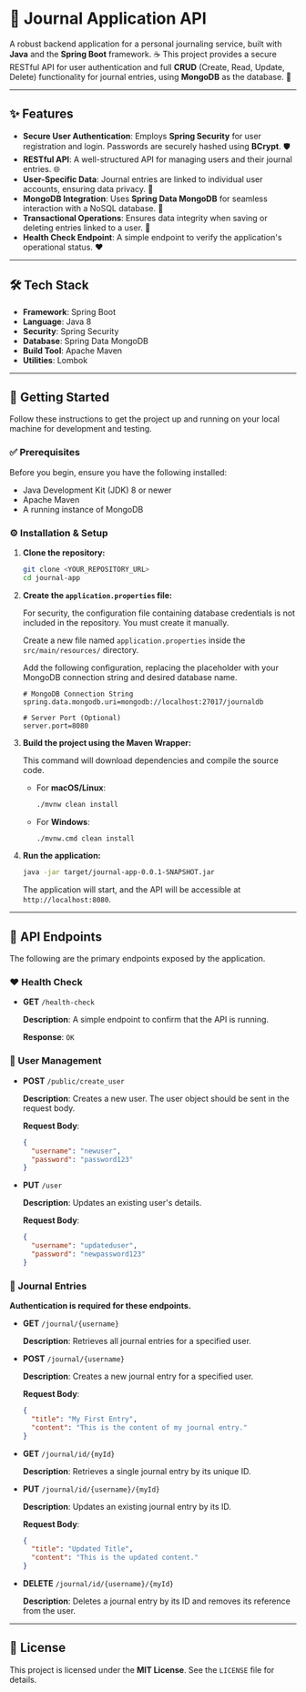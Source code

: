 # 📓 Journal Application API

A robust backend application for a personal journaling service, built with **Java** and the **Spring Boot** framework. ☕ This project provides a secure RESTful API for user authentication and full **CRUD** (Create, Read, Update, Delete) functionality for journal entries, using **MongoDB** as the database. 🔐

---

## ✨ Features

* **Secure User Authentication**: Employs **Spring Security** for user registration and login. Passwords are securely hashed using **BCrypt**. 🛡️
* **RESTful API**: A well-structured API for managing users and their journal entries. 🌐
* **User-Specific Data**: Journal entries are linked to individual user accounts, ensuring data privacy. 👤
* **MongoDB Integration**: Uses **Spring Data MongoDB** for seamless interaction with a NoSQL database. 🍃
* **Transactional Operations**: Ensures data integrity when saving or deleting entries linked to a user. 🔄
* **Health Check Endpoint**: A simple endpoint to verify the application's operational status. ❤️

---

## 🛠️ Tech Stack

* **Framework**: Spring Boot
* **Language**: Java 8
* **Security**: Spring Security
* **Database**: Spring Data MongoDB
* **Build Tool**: Apache Maven
* **Utilities**: Lombok

---

## 🚀 Getting Started

Follow these instructions to get the project up and running on your local machine for development and testing.

### ✅ Prerequisites

Before you begin, ensure you have the following installed:

* Java Development Kit (JDK) 8 or newer
* Apache Maven
* A running instance of MongoDB

### ⚙️ Installation & Setup

1.  **Clone the repository:**

    ```bash
    git clone <YOUR_REPOSITORY_URL>
    cd journal-app
    ```

2.  **Create the `application.properties` file:**

    For security, the configuration file containing database credentials is not included in the repository. You must create it manually.

    Create a new file named `application.properties` inside the `src/main/resources/` directory.

    Add the following configuration, replacing the placeholder with your MongoDB connection string and desired database name.

    ```properties
    # MongoDB Connection String
    spring.data.mongodb.uri=mongodb://localhost:27017/journaldb

    # Server Port (Optional)
    server.port=8080
    ```

3.  **Build the project using the Maven Wrapper:**

    This command will download dependencies and compile the source code.

    * For **macOS/Linux**:

        ```bash
        ./mvnw clean install
        ```

    * For **Windows**:

        ```bash
        ./mvnw.cmd clean install
        ```

4.  **Run the application:**

    ```bash
    java -jar target/journal-app-0.0.1-SNAPSHOT.jar
    ```

    The application will start, and the API will be accessible at `http://localhost:8080`.

---

## 📝 API Endpoints

The following are the primary endpoints exposed by the application.

### ❤️ Health Check

* **GET** `/health-check`

    **Description**: A simple endpoint to confirm that the API is running.

    **Response**: `OK`

### 👤 User Management

* **POST** `/public/create_user`

    **Description**: Creates a new user. The user object should be sent in the request body.

    **Request Body**:

    ```json
    {
      "username": "newuser",
      "password": "password123"
    }
    ```

* **PUT** `/user`

    **Description**: Updates an existing user's details.

    **Request Body**:

    ```json
    {
      "username": "updateduser",
      "password": "newpassword123"
    }
    ```

### 📓 Journal Entries

**Authentication is required for these endpoints.**

* **GET** `/journal/{username}`

    **Description**: Retrieves all journal entries for a specified user.

* **POST** `/journal/{username}`

    **Description**: Creates a new journal entry for a specified user.

    **Request Body**:

    ```json
    {
      "title": "My First Entry",
      "content": "This is the content of my journal entry."
    }
    ```

* **GET** `/journal/id/{myId}`

    **Description**: Retrieves a single journal entry by its unique ID.

* **PUT** `/journal/id/{username}/{myId}`

    **Description**: Updates an existing journal entry by its ID.

    **Request Body**:

    ```json
    {
      "title": "Updated Title",
      "content": "This is the updated content."
    }
    ```

* **DELETE** `/journal/id/{username}/{myId}`

    **Description**: Deletes a journal entry by its ID and removes its reference from the user.

---

## 📄 License

This project is licensed under the **MIT License**. See the `LICENSE` file for details.